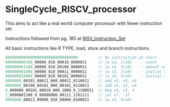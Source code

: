 # SingleCycle_RISCV_processor
This aims to act like a real world computer processor with fewer instruction set.

Instructions followed from pg. 185 at [RISV_Instruction_Set](https://lists.riscv.org/g/tech-unprivileged/attachment/535/0/unpriv-isa-asciidoc.pdf)

All basic instructions like R TYPE, load, store and branch instructions.

```verilog
00000000000000000000000000000000         // No instruction at start
000000000100_00000_010_00010_0000011     // lw x2, 1(x0)    - count
000000001100_00000_010_00100_0000011     // lw x4, 3(x0)    - amount added = 1
000000001000_00000_010_00011_0000011     // lw x3, 2(x0)    - initial sum = 0
000000010000_00000_010_00101_0000011     // lw x5, 4(x0)    - initial count = 1
0000000_00101_00011_000_00011_0110011    // add x3, x3, x5
0000000_00100_00101_000_00101_0110011    // add x5, x5, x4
0_000000_00101_00010_000_1000_0_1100011  // beq x5, x2, 4
1_0000001100_0_00000000_00111_1101111    // jal x7, -12
0000000_00011_00000_010_00000_0100011    // sw x3, 0(x0)